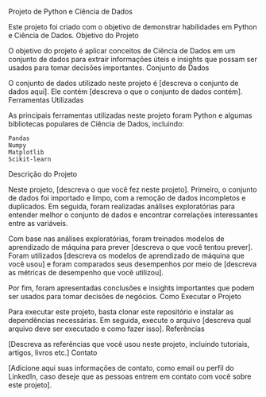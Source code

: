 Projeto de Python e Ciência de Dados

Este projeto foi criado com o objetivo de demonstrar habilidades em Python e Ciência de Dados.
Objetivo do Projeto

O objetivo do projeto é aplicar conceitos de Ciência de Dados em um conjunto de dados para extrair informações úteis e insights que possam ser usados para tomar decisões importantes.
Conjunto de Dados

O conjunto de dados utilizado neste projeto é [descreva o conjunto de dados aqui]. Ele contém [descreva o que o conjunto de dados contém].
Ferramentas Utilizadas

As principais ferramentas utilizadas neste projeto foram Python e algumas bibliotecas populares de Ciência de Dados, incluindo:

    Pandas
    Numpy
    Matplotlib
    Scikit-learn

Descrição do Projeto

Neste projeto, [descreva o que você fez neste projeto]. Primeiro, o conjunto de dados foi importado e limpo, com a remoção de dados incompletos e duplicados. Em seguida, foram realizadas análises exploratórias para entender melhor o conjunto de dados e encontrar correlações interessantes entre as variáveis.

Com base nas análises exploratórias, foram treinados modelos de aprendizado de máquina para prever [descreva o que você tentou prever]. Foram utilizados [descreva os modelos de aprendizado de máquina que você usou] e foram comparados seus desempenhos por meio de [descreva as métricas de desempenho que você utilizou].

Por fim, foram apresentadas conclusões e insights importantes que podem ser usados para tomar decisões de negócios.
Como Executar o Projeto

Para executar este projeto, basta clonar este repositório e instalar as dependências necessárias. Em seguida, execute o arquivo [descreva qual arquivo deve ser executado e como fazer isso].
Referências

[Descreva as referências que você usou neste projeto, incluindo tutoriais, artigos, livros etc.]
Contato

[Adicione aqui suas informações de contato, como email ou perfil do LinkedIn, caso deseje que as pessoas entrem em contato com você sobre este projeto].
